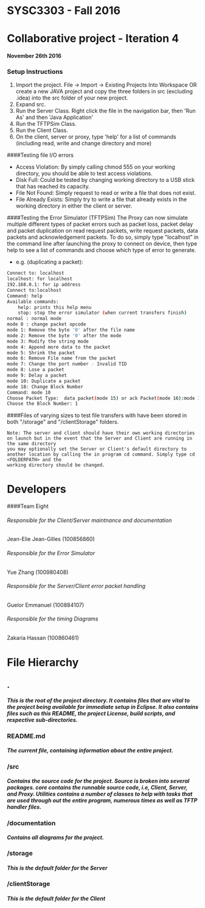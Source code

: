 # SYSC3303 - Fall 2016
# Collaborative project - Iteration 4
#### November 26th 2016

### Setup Instructions
1. Import the project. File -> Import -> Existing Projects Into Workspace OR create a new JAVA project and copy the three folders in src (excluding .idea) into the src folder of your new project. 
2. Expand src\.
3. Run the Server Class. Right click the file in the navigation bar, then 'Run As' and then 'Java Application' 
4. Run the TFTPSim Class. 
5. Run the Client Class.
6. On the client, server or proxy, type 'help' for a list of commands (including read, write and change directory and more)

####Testing file I/O errors
- Access Violation: By simply calling chmod 555 on your working directory, you should be able to test access violations.
- Disk Full: Could be tested by changing working directory to a USB stick that has reached its capacity.
- File Not Found: Simply request to read or write a file that does not exist.
- File Already Exists: Simply try to write a file that already exists in the working directory in either the client or server.

####Testing the Error Simulator (TFTPSim)
	The Proxy can now simulate multiple different types of packet errors such as packet loss, packet delay and packet duplication 
	on read request packets, write request packets, data packets and acknowledgement packets. To do so, simply type "localhost" in the 
	command line after launching the proxy to connect on device, then type help to see a list of commands and choose which type of error to generate.

- e.g. (duplicating a packet):
```sh
Connect to: localhost
localhost: for localhost
192.168.0.1: for ip address
Connect to:localhost
Command: help
Available commands:
    help: prints this help menu
    stop: stop the error simulator (when current transfers finish)
normal : normal mode 
mode 0 : change packet opcode 
mode 1: Remove the byte '0' after the file name
mode 2: Remove the byte '0' after the mode
mode 3: Modify the string mode
mode 4: Append more data to the packet
mode 5: Shrink the packet
mode 6: Remove File name from the packet
mode 7: Change the port number - Invalid TID
mode 8: Lose a packet
mode 9: Delay a packet
mode 10: Duplicate a packet
mode 18: Change Block Number
Command: mode 10
Choose Packet Type:  data packet(mode 15) or ack Packet(mode 16):mode 16
Choose the Block Number: 1
```

####Files of varying sizes to test file transfers with have been stored in both "/storage" and "/clientStorage" folders.
	
	Note: The server and client should have their own working directories on launch but in the event that the Server and Client are running in the same directory 
	you may optionally set the Server or Client's default directory to another location by calling the in program cd command. Simply type cd <FOLDERPATH> and the
	working directory should be changed.
	

# Developers
####Team Eight

###### Responsible for the Client/Server maintnance and documentation
Jean-Elie Jean-Gilles	(100856860)

###### Responsible for the Error Simulator
Yue Zhang 				(100980408)

###### Responsible for the Server/Client error packet handling
Guelor Emmanuel  		(100884107)

###### Responsible for the timing Diagrams 
Zakaria Hassan			(100860461)



# File Hierarchy
## .
##### This is the root of the project directory. It contains files that are vital to the project being available for immediate setup in Eclipse. It also contains files such as this README, the project License, build scripts, and respective sub-directories.
### README.md
##### The current file, containing information about the entire project.
### /src
##### Contains the source code for the project. Source is broken into several packages. core contains the runnable source code, i.e, Client, Server, and Proxy. Utilities contains a number of classes to help with tasks that are used through out the entire program, numerous times as well as TFTP handler files. 
### /documentation
##### Contains all diagrams for the project.
### /storage
##### This is the default folder for the Server
### /clientStorage
##### This is the default folder for the Client

